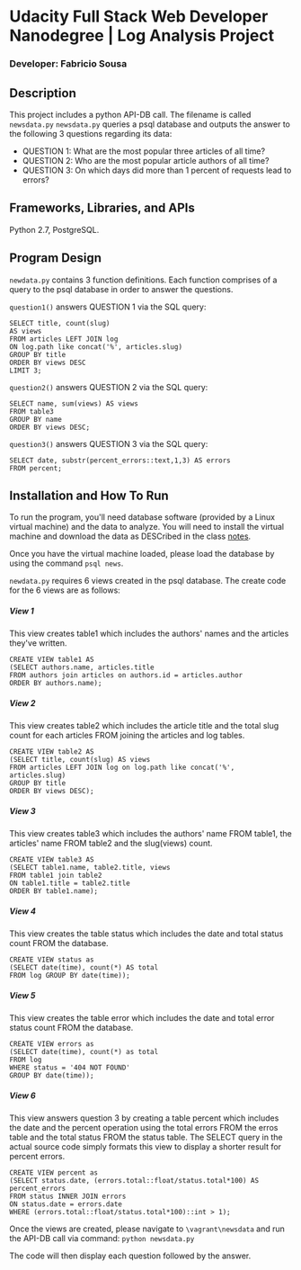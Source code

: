 # Udacity Full Stack Web Developer Nanodegree | Log Analysis Project

### Developer: Fabricio Sousa

## Description

This project includes a python API-DB call. The filename is called `newsdata.py`
`newsdata.py` queries a psql database and outputs the answer to the following 3 questions regarding its data:

* QUESTION 1: What are the most popular three articles of all time?
* QUESTION 2: Who are the most popular article authors of all time?
* QUESTION 3: On which days did more than 1 percent of requests lead to errors?

## Frameworks, Libraries, and APIs

Python 2.7, PostgreSQL.

## Program Design

`newdata.py` contains 3 function definitions. Each function comprises of a query to the psql database in order to answer the questions.

`question1()` answers QUESTION  1 via the SQL query:
```
SELECT title, count(slug)
AS views
FROM articles LEFT JOIN log
ON log.path like concat('%', articles.slug)
GROUP BY title
ORDER BY views DESC
LIMIT 3;
```

`question2()` answers QUESTION 2 via the SQL query:
```
SELECT name, sum(views) AS views
FROM table3
GROUP BY name
ORDER BY views DESC;
```
`question3()` answers QUESTION 3 via the SQL query:
```
SELECT date, substr(percent_errors::text,1,3) AS errors
FROM percent;
```

## Installation and How To Run

To run the program, you'll need database software (provided by a Linux virtual machine) and the data to analyze. You will need to install the virtual machine and download the data as DESCribed in the class [notes](https://classroom.udacity.com/nanodegrees/nd000/parts/b910112d-b5c0-4bfe-adca-6425b137ed12/modules/a3a0987f-fc76-4d14-a759-b2652d06ab2b/lessons/0aa64f0e-30be-455e-a30d-4cae963f75ea/concepts/a9cf98c8-0325-4c68-b972-58d5957f1a91).

Once you have the virtual machine loaded, please load the database by using the command `psql news`.

`newdata.py` requires 6 views created in the psql database. The create code for the 6 views are as follows:

##### View 1

This view creates table1 which includes the authors' names and the articles they've written.
```
CREATE VIEW table1 AS
(SELECT authors.name, articles.title
FROM authors join articles on authors.id = articles.author
ORDER BY authors.name);
```

##### View 2

This view creates table2 which includes the article title and the total slug count for each articles FROM joining the articles and log tables.
```
CREATE VIEW table2 AS
(SELECT title, count(slug) AS views
FROM articles LEFT JOIN log on log.path like concat('%', articles.slug)
GROUP BY title
ORDER BY views DESC);
```

##### View 3

This view creates table3 which includes the authors' name FROM table1, the articles' name FROM table2 and the slug(views) count.
```
CREATE VIEW table3 AS
(SELECT table1.name, table2.title, views
FROM table1 join table2
ON table1.title = table2.title
ORDER BY table1.name);
```

##### View 4

This view creates the table status which includes the date and total status count FROM the database.
```
CREATE VIEW status as
(SELECT date(time), count(*) AS total
FROM log GROUP BY date(time));
```

##### View 5

This view creates the table error which includes the date and total error status count FROM the database.
```
CREATE VIEW errors as
(SELECT date(time), count(*) as total
FROM log
WHERE status = '404 NOT FOUND'
GROUP BY date(time));
```

##### View 6

This view answers question 3 by creating a table percent which includes the date and the percent operation using the total errors FROM the erros table and the total status FROM the status table. The SELECT query in the actual source code simply formats this view to display a shorter result for percent errors.

```
CREATE VIEW percent as
(SELECT status.date, (errors.total::float/status.total*100) AS percent_errors
FROM status INNER JOIN errors
ON status.date = errors.date
WHERE (errors.total::float/status.total*100)::int > 1);
```

Once the views are created, please navigate to `\vagrant\newsdata` and run the API-DB call via command: `python newsdata.py`

The code will then display each question followed by the answer.